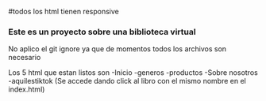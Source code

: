 #todos los html tienen responsive
### Este es un proyecto sobre una biblioteca virtual
No aplico el git ignore ya que de momentos todos los archivos son necesario

Los 5 html que estan listos son
-Inicio
-generos
-productos
-Sobre nosotros
-aquilestiktok (Se accede dando click al libro con el mismo nombre en el index.html)
